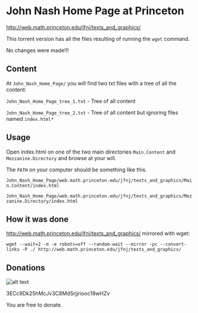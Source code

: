 # John Nash Home Page at Princeton 

http://web.math.princeton.edu/jfnj/texts_and_graphics/ 

This torrent version has all the files resulting of running the `wget` command. 

No changes were made!!!

## Content 

At `John_Nash_Home_Page/` you will find two txt files with a tree of all the content:

`John_Nash_Home_Page_tree_1.txt` - Tree of all content 

`John_Nash_Home_Page_tree_2.txt` - Tree of all content but ignoring files named `index.html*`

## Usage

Open index.html on one of the two main directories `Main.Content` and `Mezzanine.Directory` and browse at your will.

The `PATH` on your computer should be something like this.

`John_Nash_Home_Page/web.math.princeton.edu/jfnj/texts_and_graphics/Main.Content/index.html` 

`John_Nash_Home_Page/web.math.princeton.edu/jfnj/texts_and_graphics/Mezzanine.Directory/index.html`

## How it was done

http://web.math.princeton.edu/jfnj/texts_and_graphics/ mirrored with wget:

`wget --wait=2 -m -e robots=off --random-wait --mirror -pc --convert-links -P ./ http://web.math.princeton.edu/jfnj/texts_and_graphics/`


## Donations

![alt text](https://i.imgur.com/OimJ5Up.png "Logo Title Text 1")

3ECc9Dk25hMcJv3C8MdSrjjriooc18wHZv

You are free to donate.
